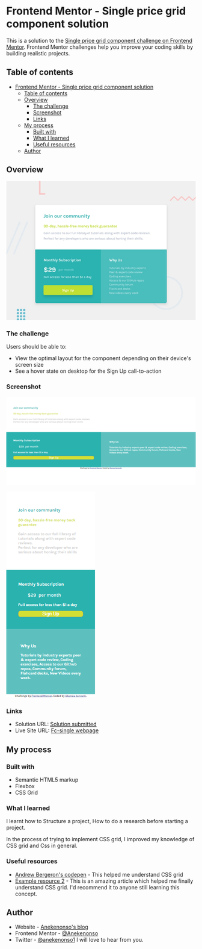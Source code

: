 
# Frontend Mentor - Single price grid component solution

This is a solution to the [Single price grid component challenge on Frontend Mentor](https://www.frontendmentor.io/challenges/single-price-grid-component-5ce41129d0ff452fec5abbbc). Frontend Mentor challenges help you improve your coding skills by building realistic projects. 

## Table of contents

- [Frontend Mentor - Single price grid component solution](#frontend-mentor---single-price-grid-component-solution)
  - [Table of contents](#table-of-contents)
  - [Overview](#overview)
    - [The challenge](#the-challenge)
    - [Screenshot](#screenshot)
    - [Links](#links)
  - [My process](#my-process)
    - [Built with](#built-with)
    - [What I learned](#what-i-learned)
    - [Useful resources](#useful-resources)
  - [Author](#author)


## Overview
![Design preview for the Single price grid component coding challenge](./design/desktop-preview.jpg)

### The challenge

Users should be able to:

- View the optimal layout for the component depending on their device's screen size
- See a hover state on desktop for the Sign Up call-to-action

### Screenshot

![Desktop View](./screenshot/Desktop.png)

![Desktop View](./screenshot/mobile.png)


### Links

- Solution URL: [Solution submitted](https://www.frontendmentor.io/solutions/html-css-using-css-grid-B5yWBG5M9)
- Live Site URL: [Fc-single webpage](https://fcsinglewebpage.netlify.app/)

## My process

### Built with

- Semantic HTML5 markup
- Flexbox
- CSS Grid


### What I learned

I learnt how to Structure a project, How to do a research before starting a project.

In the process of trying to implement CSS grid, I improved my knowledge of CSS grid and Css in general.

<!-- Use this section to recap over some of your major learnings while working through this project. Writing these out and providing code samples of areas you want to highlight is a great way to reinforce your own knowledge.

To see how you can add code snippets, see below:

```html
<h1>Some HTML code I'm proud of</h1>
```
```css
.proud-of-this-css {
  color: papayawhip;
}
```
```js
const proudOfThisFunc = () => {
  console.log('🎉')
}
```

If you want more help with writing markdown, we'd recommend checking out [The Markdown Guide](https://www.markdownguide.org/) to learn more. -->

<!-- 
### Continued development

Use this section to outline areas that you want to continue focusing on in future projects. These could be concepts you're still not completely comfortable with or techniques you found useful that you want to refine and perfect.

**Note: Delete this note and the content within this section and replace with your own plans for continued development.** -->

### Useful resources

- [Andrew Bergeron's codepen](https://codepen.io/visualrhythm/pen/OqWozw) - This helped me understand CSS grid
- [Example resource 2](https://css-tricks.com/snippets/css/complete-guide-grid/#:~:text=CSS%20Grid%20Layout%20aka%20%E2%80%9CGrid,very%20good%20job%20of%20it.) - This is an amazing article which helped me finally understand CSS grid. I'd recommend it to anyone still learning this concept.


## Author

- Website - [Anekenonso's blog](https://anekenonso.com/)
- Frontend Mentor - [@Anekenonso](https://www.frontendmentor.io/profile/Anekenonso)
- Twitter - [@anekenonso1](https://www.twitter.com/anekenonso1) I will love to hear from you.



